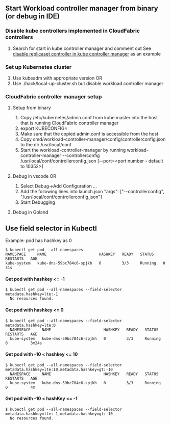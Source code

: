 ## Start Workload controller manager from binary (or debug in IDE)

### Disable kube controllers implemented in CloudFabric controllers
1. Search for start<Controller> in kube controller manager and comment out
See [disable replicaset controller in kube controller manager](https://github.com/futurewei-cloud/kubernetes/commit/713feb7b9ab6fa52532f908b65d58f819cd56a22) as an example

### Set up Kubernetes cluster
1. Use kubeadm with appropriate version OR
1. Use ./hack/local-up-cluster.sh but disable workload controller manager

### CloudFabric controller manager setup
1. Setup from binary
    1. Copy /etc/kubernetes/admin.conf from kube master into the host that is running CloudFabric controller manager
    1. export KUBECONFIG=<absolution path to admin.conf>
    1. Make sure that the copied admin.conf is accessible from the host
    1. Copy cmd/workload-controller-manager/config/controllerconfig.json to the dir /usr/local/conf
    1. Start the workload-controller-manager by running workload-controller-manager --controllerconfig /usr/local/conf/controllerconfig.json [--port=<port number - default to 10352>]

1. Debug in vscode OR
    1. Select Debug->Add Configuration ...
    1. Add the following lines into launch.json
           "args": ["--controllerconfig", "/usr/local/conf/controllerconfig.json"]
    1. Start Debugging

1. Debug in Goland

## Use field selector in Kubectl
Example: pod has hashkey as 0
```
$ kubectl get pod --all-namespaces
NAMESPACE     NAME                       HASHKEY   READY   STATUS    RESTARTS   AGE
kube-system   kube-dns-59bc784c6-spjkh   0         3/3     Running   0          31s
```
#### Get pod with hashkey <= -1
```
$ kubectl get pod --all-namespaces --field-selector metadata.hashkey=lte:-1
  No resources found.
```
#### Get pod with hashkey <= 0
```
$ kubectl get pod --all-namespaces --field-selector metadata.hashkey=lte:0
  NAMESPACE     NAME                       HASHKEY   READY   STATUS    RESTARTS   AGE
  kube-system   kube-dns-59bc784c6-spjkh   0         3/3     Running   0          3m24s
```

#### Get pod with -10 < hashkey <= 10 
```
$ kubectl get pod --all-namespaces --field-selector metadata.hashkey=lte:10,metadata.hashkey=gt:-10
  NAMESPACE     NAME                       HASHKEY   READY   STATUS    RESTARTS   AGE
  kube-system   kube-dns-59bc784c6-spjkh   0         3/3     Running   0          4m
```

#### Get pod with -10 < hashKey <= -1
```  
$ kubectl get pod --all-namespaces --field-selector metadata.hashkey=lte:-1,metadata.hashkey=gt:-10
  No resources found.
```

